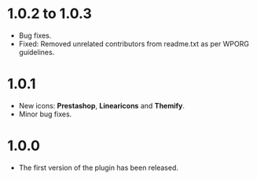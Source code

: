# 1.0.2 to 1.0.3

- Bug fixes.
- Fixed: Removed unrelated contributors from readme.txt as per WPORG guidelines.

# 1.0.1

- New icons: **Prestashop**, **Linearicons** and **Themify**.
- Minor bug fixes.

# 1.0.0

- The first version of the plugin has been released.
